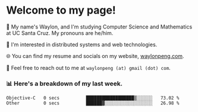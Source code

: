 # Welcome to my page! 

👋 My name's Waylon, and I'm studying Computer Science and Mathematics at UC Santa Cruz. My pronouns are he/him. 

💭 I'm interested in distributed systems and web technologies.

🌐 You can find my resume and socials on my website, [waylonpeng.com](https://www.waylonpeng.com).

📧 Feel free to reach out to me at `waylonpeng (at) gmail (dot) com`.

### 📊 Here's a breakdown of my last week.

<!--START_SECTION:waka-->

```text
Objective-C   0 secs          ██████████████████▒░░░░░░   73.02 %
Other         0 secs          ██████▓░░░░░░░░░░░░░░░░░░   26.98 %
```

<!--END_SECTION:waka-->
